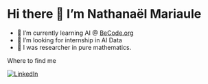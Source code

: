 <h1>Hi there  👋  I’m Nathanaël Mariaule </h1>

- 🌱  I’m currently learning AI @ <a href=https://becode.org/>BeCode.org</a>
- 👀 I’m looking for internship in AI Data
- 🔭 I was researcher in pure mathematics.



<h11>Where to find me</h1>
<p>
<a href="https://www.linkedin.com/in/nathanael-mariaule" target="_blank"><img alt="LinkedIn" src="https://img.shields.io/badge/linkedin-%230077B5.svg?&style=for-the-badge&logo=linkedin&logoColor=white" /></a>
</p>

<!---
Nathanael-Mariaule/Nathanael-Mariaule is a ✨ special ✨ repository because its `README.md` (this file) appears on your GitHub profile.
You can click the Preview link to take a look at your changes.
--->

